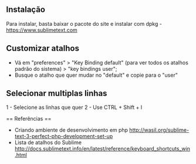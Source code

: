 ## Instalação

Para instalar, basta baixar o pacote do site e instalar com dpkg - https://www.sublimetext.com

## Customizar atalhos

* Vá em "preferences" > "Key Binding default" (para ver todos os atalhos padrão do sistema) > "key bindings user";
* Busque o atalho que quer mudar no "default" e copie para o "user"

## Selecionar multiplas linhas

1 - Selecione as linhas que quer
2 - Use CTRL + Shift + l 

== Referências ==

* Criando ambiente de desenvolvimento em php http://wasil.org/sublime-text-3-perfect-php-development-set-up
* Lista de atalhos do Sublime http://docs.sublimetext.info/en/latest/reference/keyboard_shortcuts_win.html
